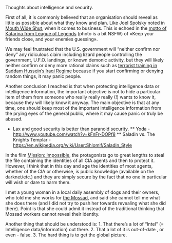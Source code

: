 Thoughts about intelligence and security.

First of all, it is commonly believed that an organisation should reveal as little as possible about what they know and plan. Like Joel Spolsky noted in [Mouth Wide Shut](http://www.joelonsoftware.com/articles/MouthWideShut.html), when it comes to business. This is echoed in the [motto of Katarina from League of Legends](https://imgur.com/gallery/JN2ybKX) (photo is a bit NSFW) of «Keep your friends close, and your enemies guessing».

We may feel frustrated that the U.S. government will “neither confirm nor deny” any ridiculous claim including lizard people controlling the government, U.F.O. landings, or known demonic activity, but they will likely neither confirm or deny more rational claims such as [terrorist training in Saddam Hussein’s Iraqi Regime](http://shlomif.livejournal.com/tag/iraq) because if you start confirming or denying random things, it may panic people.

Another conclusion I reached is that when protecting intelligence data or intelligence information, the important objective is not to hide a particular item of them from someone who really really really (!) wants to know it, because they will likely know it anyway. The main objective is that at any time, one should keep most of the important intelligence information from the prying eyes of the general public, where it may cause panic or truly be abused.

* Lax and good security is better than paranoid security.
** Yoda - http://www.youtube.com/watch?v=kFnFr-DOPf8
** Saladin vs. The Knights Templar - https://en.wikipedia.org/wiki/User:Shlomif/Saladin_Style

In the film [Mission: Impossible](http://en.wikipedia.org/wiki/Mission:_Impossible_%28film%29),
the protagonists go to great lengths to steal the file containing the identities
of all CIA agents and then to protect it. However, I think that in this day
and age the identities of most agents, whether of the CIA or otherwise,
is public knowledge (available on the darknet/etc.) and they are simply secure
by the fact that no one in particular will wish or dare to harm them.

I met a young woman in a local daily assembly of dogs and their owners, who
told me she works for [the Mossad](https://en.wikipedia.org/wiki/Mossad),
and said she cannot tell me what she does there (and I did not try to
push her towards revealing what she did there). Point is that she could admit
it instead of the traditional thinking that Mossad workers cannot reveal
their identity.

Another thing that should be understood is: 1. That there’s a lot of “Intel”
(= Intelligence data/information) out there. 2. That a lot of it is out-of-date
, or even - false. 3. The hard thing is to get the global picture.

